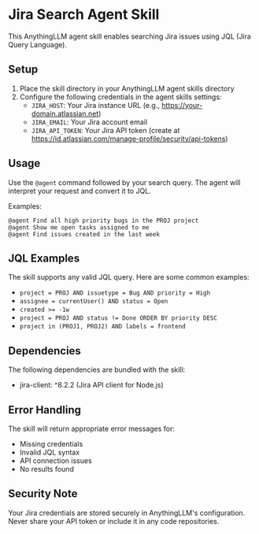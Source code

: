 # Jira Search Agent Skill

This AnythingLLM agent skill enables searching Jira issues using JQL (Jira Query Language).

## Setup

1. Place the skill directory in your AnythingLLM agent skills directory
2. Configure the following credentials in the agent skills settings:
   - `JIRA_HOST`: Your Jira instance URL (e.g., https://your-domain.atlassian.net)
   - `JIRA_EMAIL`: Your Jira account email
   - `JIRA_API_TOKEN`: Your Jira API token (create at https://id.atlassian.com/manage-profile/security/api-tokens)

## Usage

Use the `@agent` command followed by your search query. The agent will interpret your request and convert it to JQL.

Examples:

```
@agent Find all high priority bugs in the PROJ project
@agent Show me open tasks assigned to me
@agent Find issues created in the last week
```

## JQL Examples

The skill supports any valid JQL query. Here are some common examples:

- `project = PROJ AND issuetype = Bug AND priority = High`
- `assignee = currentUser() AND status = Open`
- `created >= -1w`
- `project = PROJ AND status != Done ORDER BY priority DESC`
- `project in (PROJ1, PROJ2) AND labels = frontend`

## Dependencies

The following dependencies are bundled with the skill:
- jira-client: ^8.2.2 (Jira API client for Node.js)

## Error Handling

The skill will return appropriate error messages for:
- Missing credentials
- Invalid JQL syntax
- API connection issues
- No results found

## Security Note

Your Jira credentials are stored securely in AnythingLLM's configuration. Never share your API token or include it in any code repositories.
